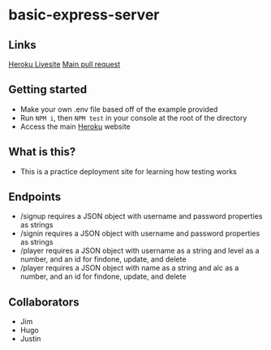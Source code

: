 # basic-express-server

<!-- deploy to heroku -->
## Links

[Heroku Livesite](https://papaya-deployment-practice.herokuapp.com/)
[Main pull request](https://github.com/ZayahPapaya/basic-express-server/pull/1)

## Getting started

- Make your own .env file based off of the example provided
- Run `NPM i`, then `NPM test` in your console at the root of the directory
- Access the main [Heroku](https://papaya-deployment-practice.herokuapp.com/) website

## What is this?

- This is a practice deployment site for learning how testing works

## Endpoints

- /signup requires a JSON object with username and password properties as strings
- /signin requires a JSON object with username and password properties as strings
- /player requires a JSON object with username as a string and level as a number, and an id for findone, update, and delete
- /player requires a JSON object with name as a string and alc as a number, and an id for findone, update, and delete

## Collaborators

- Jim
- Hugo
- Justin
